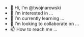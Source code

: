 - 👋 Hi, I’m @twojnarowski
- 👀 I’m interested in ...
- 🌱 I’m currently learning ...
- 💞️ I’m looking to collaborate on ...
- 📫 How to reach me ...

<!---
twojnarowski/twojnarowski is a ✨ special ✨ repository because its `README.md` (this file) appears on your GitHub profile.
You can click the Preview link to take a look at your changes.
--->
